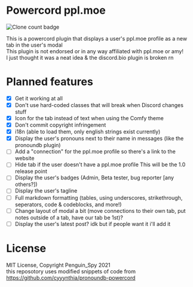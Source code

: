 # Powercord ppl.moe
![Clone count badge](https://img.shields.io/endpoint?url=https%3A%2F%2Fstatthegit.penguinspy.repl.co%2Fsheilds%2Fpowercord-ppl-moe)

This is a powercord plugin that displays a user's ppl.moe profile as a new tab in the user's modal  
This plugin is not endorsed or in any way affiliated with ppl.moe or amy!  
I just thought it was a neat idea & the discord.bio plugin is broken rn

# Planned features

- [x] Get it working at all
- [x] Don't use hard-coded classes that will break when Discord changes stuff
- [x] Icon for the tab instead of text when using the Comfy theme
- [x] Don't commit copyright infringement
- [X] i18n (able to load them, only english strings exist currently)
- [x] Display the user's pronouns next to their name in messages (like the pronoundb plugin)
- [ ] Add a "connection" for the ppl.moe profile so there's a link to the website
- [ ] Hide tab if the user doesn't have a ppl.moe profile
This will be the 1.0 release point
- [ ] Display the user's badges (Admin, Beta tester, bug reporter [any others?])
- [ ] Display the user's tagline
- [ ] Full markdown formatting (tables, using underscores, strikethrough, seperators, code & codeblocks, and more!)
- [ ] Change layout of modal a bit (move connections to their own tab, put notes outside of a tab, have our tab be 1st)?
- [ ] Display the user's latest post? idk but if people want it i'll add it

# License

MIT License, Copyright Penguin_Spy 2021  
this reposotory uses modified snippets of code from https://github.com/cyyynthia/pronoundb-powercord
